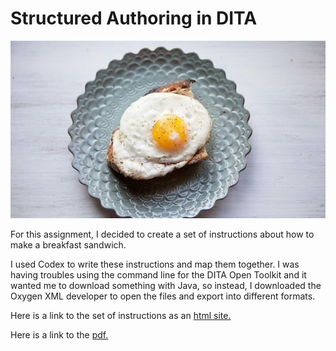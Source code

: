 # Structured Authoring in DITA

![egg photo](egg.jpg)

For this assignment, I decided to create a set of instructions about how to make a breakfast sandwich.

I used Codex to write these instructions and map them together. I was having troubles using the command line for the DITA Open Toolkit and it wanted me to download something with Java, so instead, I downloaded the Oxygen XML developer to open the files and export into different formats.

Here is a link to the set of instructions as an [html site.](https://sylviarani.github.io/DITA-html/)

Here is a link to the [pdf.](BreakfastSandwich.pdf)